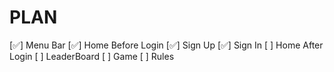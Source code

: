 # PLAN

[✅] Menu Bar
[✅] Home Before Login
[✅] Sign Up
[✅] Sign In
[ ] Home After Login
[ ] LeaderBoard
[ ] Game
[ ] Rules
